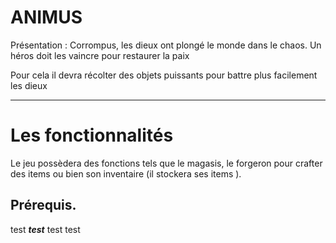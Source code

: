 # ANIMUS
 Présentation : Corrompus, les dieux ont plongé le monde dans le chaos. Un héros doit les vaincre pour restaurer la paix

Pour cela il devra récolter des objets puissants pour battre plus facilement les dieux


--- 
# Les fonctionnalités
Le jeu possèdera des fonctions tels que le magasis, le forgeron pour crafter des items ou bien son inventaire (il stockera ses items ).



## Prérequis. 
test ***test*** test
test
